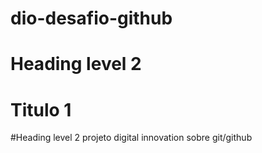 # dio-desafio-github
# Heading level 2
# Titulo 1
#Heading level 2
projeto digital innovation sobre git/github
